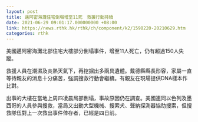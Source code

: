 ```yaml
---
layout: post
title: 邁阿密海灘住宅倒塌增至11死　救援行動持續
date: 2021-06-29 09:01:17.000000000 +08:00
link: https://news.rthk.hk/rthk/ch/component/k2/1598220-20210629.htm
categories: rthk
---
```


美國邁阿密海灘北部住宅大樓部分倒塌事件，增至11人死亡，仍有超過150人失蹤。

救援人員在潮濕及炎熱天氣下，再挖掘出多兩具遺體。戴德縣縣長形容，家屬一直等待親友的消息十分痛苦，強調搜救行動會繼續。有親友在現場提供DNA樣本作比對。

出事的大樓在當地上周四凌晨局部倒塌，事故原因仍在調查。美國連同以色列及墨西哥的人員參與搜救，當局又出動大型機械、搜索犬、聲納探測器協助搜索，但搜救隊伍對上一次救出事件倖存者，已經是四日前。

